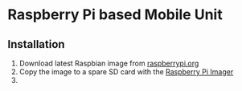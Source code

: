 # Raspberry Pi based Mobile Unit

## Installation

1. Download latest Raspbian image from [raspberrypi.org](https://www.raspberrypi.org/software/operating-systems/)
2. Copy the image to a spare SD card with the [Raspberry Pi Imager](https://www.raspberrypi.org/software/)
3. 